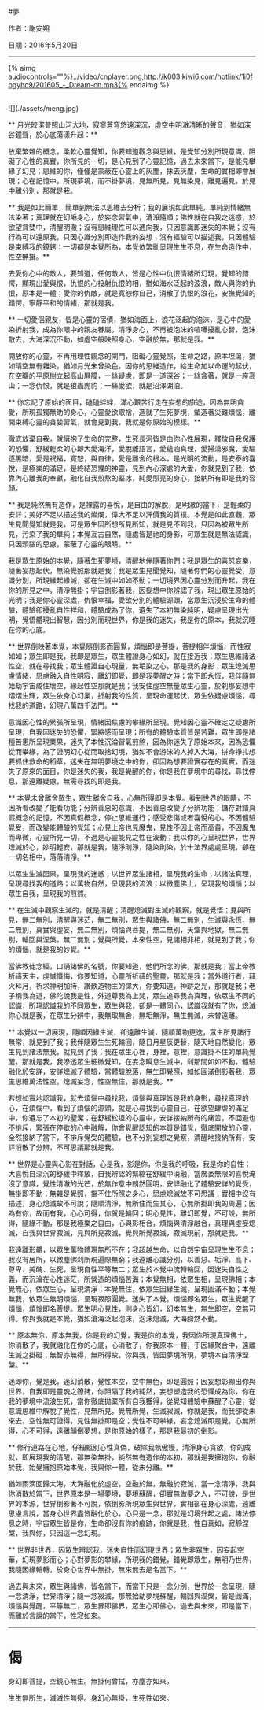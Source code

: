 #夢


作者：謝安朔

日期：2016年5月20日

---

{% aimg audiocontrols=""%}../video/cnplayer.png,http://k003.kiwi6.com/hotlink/1i0fbgyhc9/201605_-_Dream-cn.mp3{% endaimg %}

<br />
![](./assets/meng.jpg)


** 月光皎潔普照山河大地，寂寥蒼穹悠遠深沉，虛空中明澈清晰的聲音，猶如深谷鐘聲，於心底蕩漾升起：**


放棄繁雜的概念，柔軟心靈覺知，你要知道觀念與思維，是覺知分別所現意識，阻礙了心性的真實，你所見的一切，是心見到了心靈記憶，過去未來當下，是能見攀緣了幻見；思維的你，僅僅是蒙蔽在心靈上的灰塵，抹去灰塵，生命的實相即會展現；心在記憶中，所現夢境，而不掛夢境，見無所見，見無染見，離見遍見，於見中離分別，那就是我。


** 我是如此簡單，簡單到無法以思維去分析；我的展現如此單純，單純到情緒無法染著；真理就在幻垢身心，於妄念習氣中，清淨隨順；佛性就在自我之迷惑，於欲望貪婪中，清醒明澈；沒有思維理性可以通向我，只因意識即迷失的本覺；沒有行為可以還原我，只因心識分別即造作我的妄想；沒有經驗可以描述我，只因體驗是束縛我的鐐銬；一切都是本覺所為，本覺依繁亂呈現生生不息，在生命造作中，性空無掛。**


去愛你心中的敵人，要知道，任何敵人，皆是心性中仇恨情緒所幻現，覺知的錯愕，顯現出愛與恨，仇恨的心投射仇恨的相，猶如海水泛起的波浪，敵人與你的仇恨，原本是一體；愛你的仇敵，就是寬恕你自己，消散了仇恨的浪花，安撫覺知的錯愕，寧靜平和的情緒，那就是我。


** 一切愛侶親友，皆是心靈的宿債，猶如海面上，浪花泛起的泡沫，是心中的愛染折射我，成為你眼中的親友眷屬。清淨身心，不再被泡沫的喧嘩擾亂心智，泡沫散去，大海深沉不動，如虛空般映照身心，空融於無，那就是我。**


開放你的心靈，不再用理性觀念的閘門，阻礙心靈覺照，生命之路，原本坦蕩，猶如晴空無有雜染，猶如月光未曾染色，因你的思維造作，給生命加以命運的起伏，在空曠的平原樹立起高山屏障，一絲疑慮，即是一道深谷；一絲貪著，就是一座高山；一念仇恨，就是狼蟲虎豹；一絲愛欲，就是沼澤湖泊。


** 你忘記了原始的面目，磕磕絆絆，滿心艱苦行走在妄想的旅途，因為無明貪愛，所現孤獨無助的身心，心靈愛欲取捨，造就了生死夢境，塑造著災難煩惱，離開束縛心靈的貪婪習氣，就會見到我，我就是你原始的模樣。**


徹底放棄自我，就擁抱了生命的完整，生死長河皆是由你心性展現，釋放自我保護的恐懼，舒緩輕柔的心即大愛海洋，愛脫離語言，愛蘊涵真理，愛掃蕩邪魔，愛驅逐黑暗，愛是祝福，寬恕，與自律，愛是離舍的根本，是光明的流動，是安泰的喜悅，是極樂的滿足，是終結恐懼的神靈，見到內心深處的大愛，你就見到了我，依靠內心離我的奉獻，融化自我煎熬的堅冰，純愛照亮的身心，接納所有即是我的容顏。


** 我是純然無有造作，是裸露的喜悅，是自由的解脫，是明澈的當下，是輕柔的安詳；美好不足以描述我的燦爛，偉大不足以評價我的質樸。本覺是如此直觀，眾生見聞覺知就是我，可是眾生因所想所見所知，就是見不到我，只因為被眾生所見，污染了我的單純；本覺亙古自然，隨處皆是祂的身影，可眾生就是無法認識，只因頭腦的思慮，蒙蔽了心靈的眼睛。**


我是眾生原始的本覺，隨著生死夢境，清醒地伴隨著你們；我是眾生的喜怒哀樂，隨著妄想起伏，無染覺照那就是我；我是眾生見聞覺知，隨著你們的心靈覺受，意識分別，所現緣起緣滅，卻在生滅中如如不動；一切境界因心靈分別而升起，我在你的所見之中，清淨無掛；宇宙倒影著我，因妄想中你辨認了我，現出眾生原始的光明；我是你心靈深處，仇恨幸福，愛欲分別的體驗源頭，當眾生沉浸於生命的體驗，體驗卻擾亂自性祥和，體驗成為了你，遺失了本初無染純明，疑慮呈現出光明，覺悟體現出智慧，因分別而現世界，你是我的迷失，我是你的原本，我就沉睡在你的心底。


** 世界倒映著本覺，本覺隨倒影而圓覺，煩惱即是菩提，菩提相伴煩惱，而性寂如如；眾生即是我，我即是眾生，眾生體證身心如幻，就在接近我；眾生思維諸法性空，就在尋找我；眾生體證自心現量，無垢染之心，那是我的身影；眾生熄滅思慮情緒，思慮融入自性明寂，離幻即覺，即是我夢醒之時；當下即永恆，我伴隨無始劫宇宙成住壞空，緣起性空那就是我；我安住虛空無量眾生心靈，於刹那妄想中熠熠生輝，眾生依身心幻業，折射我的性質，呈現命運起伏，眾生依疑慮煩惱，尋找我的道路，幻現八萬四千法門。**


意識因心性的緊張所呈現，情緒因焦慮的攀緣所呈現，覺知因心靈不確定之疑慮所呈現，自我因迷失的恐懼，緊縮感而呈現；所有的體驗本質皆是苦難，眾生即是諸種苦患所呈現業果，迷失了本性沉淪習氣煎熬，因為你迷失了原始本來，因為恐懼從而攀緣，為了證明幻心從而取捨幻境，猶如不會游泳的人掉入大海，拼命掙扎想要抓住救命的稻草，迷失在無明夢境之中的你，卻因為想要證實存在的真實，而迷失了原來的面目，你是迷失的我，我是覺醒的你，你是我在夢境中的尋找，尋找停息，那遠離疑慮，無需尋找的即是我。


** 本覺未曾離舍眾生，眾生離舍自我，心無所得即是本覺。看到世界的眼睛，不因所看改變了能看功能；分辨善惡的意識，不因善惡改變了分辨功能；儲存對錯真假概念的記憶，不因真假概念，停止思維運行；感受悲傷或者喜悅的心，不因體驗覺受，而改變能體驗的覺知；心見上帝也見魔鬼，見性不因上帝而高貴，不因魔鬼而卑微，心靈所見一切，不過是心靈能見之性在波動；我以你的心呈現世界，世界熄滅於心，妙明輕安，那就是我，隨淨則淨，隨染則染，於十法界處處呈現，卻在一切名相中，落落清淨。**


以眾生生滅因果，呈現我的迷惑；以世界眾生諸相，呈現我的生命；以諸法真理，呈現尋找我的道路；以萬物自然，呈現我的流浪；以微塵佛土，呈現我的煩惱；以眾生自我，呈現我的煎熬。


** 在生滅中觀察生滅的，就是清醒；清醒熄滅對生滅的觀察，就是覺悟；見與所見，無二無別，清醒與迷茫，無二無別，眾生與諸佛，無二無別，生滅與永恆，無二無別，真實與虛妄，無二無別，煩惱與菩提，無二無別，天堂與地獄，無二無別，輪回與涅槃，無二無別；覺與所覺，本來性空，見諸相非相，就見到了我；你的煩惱，就是我的妙覺。**


當佛教徒念經，口誦諸佛的名號，你要知道，他們所念的佛，那就是我；當上帝教祈禱天主，虔誠懺悔，你要知道，心靈所祈禱的聖靈，那就是我；當外道行者，拜火拜月，祈求神明加持，讚歎造物主的偉大，你要知道，神跡之光，那就是我；老子稱我為道，佛陀說我是性，外道尊我為上梵，眾生追尋我為真理，依眾生不同的認識，所現認識我的不同眾生，眾生與我，卻是一體同心，認識我就有了你，熄滅你心就是我，在眾生分辨中，我無取無舍，無垢無淨，無生無滅，未曾遠離。


** 本覺以一切展現，隨順因緣生滅，卻遠離生滅，隨順萬物更迭，眾生所見諸行無常，就見到了我；我伴隨眾生生死輪回，隨日月星辰更替，隨天地自然變化，眾生見到諸法無我，就見到了我；我在眾生心裡，身裡，意裡，意識掛不住的單純覺醒，那就是我，我滲透眾生細微覺知，在妄念瞬息生滅中，刹那間如如不動，體驗融化於安詳，安詳熄滅了體驗，當體驗脫落，無生即覺照，如如圓滿倒影著我，眾生思維萬法性空，熄滅妄念，性空無住，那就是我。**


若想如實地認識我，就去煩惱中尋找我，煩惱與真理皆是我的身影，尋找真理的心，在煩惱中，看到了煩惱的源頭，就是心尋找到心靈自己，在欲望肆虐的滿足中，你遺忘了本初的聖潔；在舒緩松坦的心靈中，安詳接納所有的痛苦，不回避也不排斥，緊張在停歇的心中融解，你會覺醒認知的本質是錯覺，徹底開放的心靈，全然接納了當下，不排斥覺受的體驗，也不分別妄想之覺察，清醒地接納所有，安詳消散了分辨，不可思議那就是我。


** 世界是心靈與心影在對話，心是我，影是你，你是我的呼吸，我是你的自性；大喜悅自深沉的舒緩中釋放，自我辨認的緊縮在舒緩中消融，當廣袤無限的喜悅淹沒了意識，覺性清澈的光芒，於無作意中朗然圓明，安詳融化了體驗安詳的覺受，無掛即不動；無雜是覺照，掛不住所照之身心，思慮熄滅故不可思議；實相中沒有描述，身心熄滅故不可說；隨順清淨，無所住而生其心，心無所掛即我的周遍；因為有你，故而有我，心心可得，你就是輪回；明心見性，離幻即覺，不可說，無所得，隨緣不動，那是我極樂之自由，心與影相合，煩惱與清淨融合，真理與虛妄熄滅，自我與世界寂滅，見與所見寂滅，覺與所覺寂滅，寂滅現前，那就是我。**


我遠離形體，以眾生萬物體現無所不在；我超越生命，以自然宇宙呈現生生不息；我沒有居所，以微塵佛刹所現遍際無窮；我遠離心識分別，以善惡、垢淨、高下、尊卑、美醜、生死，呈現自性平等無二；眾生於本覺中流轉輪回，因迷失自性之義，而沉淪在心性迷茫，所營造的煩惱苦海；本覺無相，依眾生相，呈現佛相；本覺無心，依眾生心，呈現清淨；本覺無住，依眾生因緣生滅，呈現圓滿不動；本覺無我，依眾生無明煩惱，呈現寂照圓覺。迷失了本覺，煩惱即名眾生，眾生覺醒了煩惱，煩惱即名菩提。眾生明心見性，則身心皆幻，幻本無生，無生即空，空無可得。你與我就是本覺，猶如滄海泛起泡沫，泡沫熄滅，大海巋然不動。


** 原本無你，原本無我，你是我的幻覺，我是你的本覺，我因你所現真理佛土，你消散了，我就融化在你的心底，心消散了，你我原本一體，于因緣聚合中，遠離生滅之掛礙；無智亦無得，無所得故，你與我，皆因夢境所現，夢境本自清淨涅槃。**


迷即你，覺是我，迷幻消散，覺性本空，空中無色，即是圓照；因妄想彰顯出你與世界，自我即是靈魂之鐐銬，你阻隔了我的純然，妄想塑造我的恐懼成為你，你在我的夢境中流浪生死，當你徹底拋棄所有自我獲得，從覺知體驗中蘇醒了心靈，從意識思維中解脫了覺性，見無所見，覺無所覺，生滅寂滅，你就是我，而我卻從未來去，空性無可證得，見性無掛即是空；覺性不可攀緣，妄念熄滅即是覺。心無所得，心不可得，遠離顛倒夢想，是你原始的樣子，那是我最初的倒影。


** 修行道路在心地，仔細甄別心性真偽，破除我執傲慢，清淨身心貪欲，你的成就，即展現我的清醒，那無染無掛，純然無有造作的本初，那就是我擁抱你，你融於我，始覺擁抱原始本覺，我與你一體，從未分離。**


猶如雨滴回歸大海，大海融化於虛空，空融於無，無融於寂滅，當一念清淨，我與你消散於當下，世界原本是一場夢境，夢境蘇醒，卻實無做夢之人，不可說，是世界的本源，世界倒影著不可說，依倒影所現眾生與世界，實相卻在身心深處，遠離思慮言說，當身心世界盡皆融化於心，心只是一念，那就是幻境升起之處，諸法停息之時，宇宙眾生皆是你，生命卻沒有你的痕跡，你就是我，性自真如，寂靜涅槃，我與你，只因這一念幻現。


** 世界非世界，因眾生辨認我，迷失自性而幻現世界；眾生非眾生，因妄起空華，幻現夢影而心；心對夢影的攀緣，所現我的錯覺，錯覺即眾生，無明乃世界，我隨因緣輪轉，於身心世界中無掛，無來無去是名當下。**


過去與未來，眾生與諸佛，皆名當下，而當下只是一念分別，世界於一念呈現，隨一念清淨，世界清淨；隨一念寂滅，那無始劫夢境蘇醒，輪回與涅槃，皆是圓滿，煩惱與覺醒，平等無二，眾生界即佛界，眾生心即佛心，過去與未來，即是當下，而離於言說的當下，性寂如來。

---
# 偈


身幻即菩提，空鏡心無生。無掛何曾拭，亦塵亦如來。


生生無所生，滅滅性無得。身幻心無掛，生死性如來。

